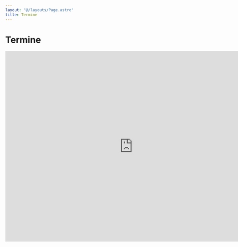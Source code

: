 ```yaml
---
layout: "@/layouts/Page.astro"
title: Termine
---
```

# Termine

<iframe src="https://calendar.google.com/calendar/embed?src=vorstand%40grabenfleck.de&ctz=Europe%2FBerlin" style="border: 0" width="800" height="600" frameborder="0" scrolling="no"></iframe>

[](https://calendar.google.com/calendar/event?action=TEMPLATE&tmeid=NWVtaWxiNGdnbzhxOWpyODM4ZTdmdm1vaGcgdm9yc3RhbmRAZ3JhYmVuZmxlY2suZGU&tmsrc=vorstand%40grabenfleck.de)